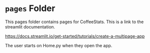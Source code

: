 # `pages` Folder

This pages folder contains pages for  CoffeeStats. This is a link to the streamlit documentation.

https://docs.streamlit.io/get-started/tutorials/create-a-multipage-app

The user starts on Home.py when they open the app.